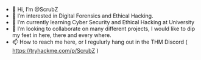 - 👋 Hi, I’m @ScrubZ
- 👀 I’m interested in Digital Forensics and Ethical Hacking.
- 🌱 I’m currently learning Cyber Security and Ethical Hacking at University
- 💞️ I’m looking to collaborate on many different projects, I would like to dip my feet in here, there and every where.
- 📫 How to reach me here, or I regulurly hang out in the THM Discord ( https://tryhackme.com/p/ScrubZ )






<!---
ScrubZ is a ✨ special ✨ repository because its `README.md` (this file) appears on your GitHub profile.
You can click the Preview link to take a look at your changes.
--->
